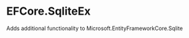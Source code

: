 EFCore.SqliteEx
===============
Adds additional functionality to Microsoft.EntityFrameworkCore.Sqlite
